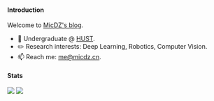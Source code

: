 

#### Introduction
Welcome to [MicDZ's blog](https://www.micdz.cn).

- 🏫 Undergraduate @ [HUST](https://hust.edu.cn).
- ✏️ Research interests: Deep Learning, Robotics, Computer Vision.
- 📫 Reach me: [me@micdz.cn](mailto:me@micdz.cn).


#### Stats
![](https://img.shields.io/github/stars/micdz?affiliations=COLLABORATOR%2COWNER)
![](https://img.shields.io/github/followers/micdz)
